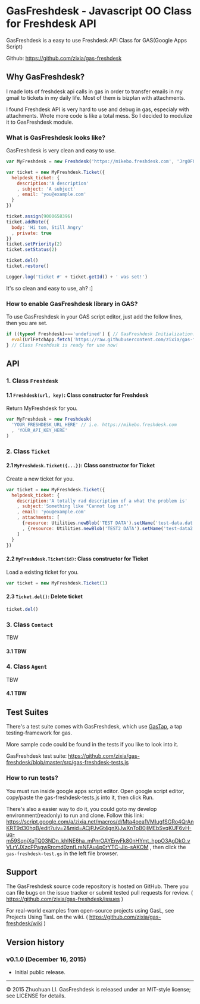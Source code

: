 # GasFreshdesk - Javascript OO Class for Freshdesk API
GasFreshdesk is a easy to use Freshdesk API Class for GAS(Google Apps Script)

Github: https://github.com/zixia/gas-freshdesk

## Why GasFreshdesk?

I made lots of freshdesk api calls in gas in order to transfer emails in my gmail to tickets in my daily life. Most of them is bizplan with attachments.

I found Freshdesk API is very hard to use and debug in gas, especialy with attachments. Wrote more code is like a total mess. So I decided to modulize it to GasFreshdesk module.

### What is GasFreshdesk looks like?

GasFreshdesk is very clean and easy to use.

```javascript
var MyFreshdesk = new Freshdesk('https://mikebo.freshdesk.com', 'Jrg0FQNzX3tzuHbiFjYQ')

var ticket = new MyFreshdesk.Ticket({
  helpdesk_ticket: {
    description:'A description'
    , subject: 'A subject'
    , email: 'you@example.com'
  }
})

ticket.assign(9000658396)
ticket.addNote({
  body: 'Hi tom, Still Angry'
  , private: true
})
ticket.setPriority(2)
ticket.setStatus(2)

ticket.del()
ticket.restore()

Logger.log('ticket #' + ticket.getId() + ' was set!')
```

It's so clean and easy to use, ah? :]

### How to enable GasFreshdesk library in GAS?

To use GasFreshdesk in your GAS script editor, just add the follow lines, then you are set.

```javascript
if ((typeof Freshdesk)==='undefined') { // GasFreshdesk Initialization. (only if not initialized yet.)
  eval(UrlFetchApp.fetch('https://raw.githubusercontent.com/zixia/gas-freshdesk/master/src/gas-freshdesk-lib.js').getContentText())
} // Class Freshdesk is ready for use now!

```

## API

### 1. Class `Freshdesk`


#### 1.1 `Freshdesk(url, key)`: Class constructor for Freshdesk

Return MyFreshdesk for you.

```javascript
var MyFreshdesk = new Freshdesk(
  'YOUR_FRESHDESK_URL_HERE' // i.e. https://mikebo.freshdesk.com
  , 'YOUR_API_KEY_HERE'
)
```

### 2. Class `Ticket`

#### 2.1 `MyFreshdesk.Ticket({...})`: Class constructor for Ticket

Create a new ticket for you.

```javascript
var ticket = new MyFreshdesk.Ticket({
  helpdesk_ticket: {
    description:'A totally rad description of a what the problem is'
    , subject:'Something like "Cannot log in"'
    , email: 'you@example.com'
    , attachments: [ 
      {resource: Utilities.newBlob('TEST DATA').setName('test-data.dat')} 
      , {resource: Utilities.newBlob('TEST2 DATA').setName('test-data2.dat')} 
    ]
  }
})
```

#### 2.2 `MyFreshdesk.Ticket(id)`: Class constructor for Ticket

Load a existing ticket for you.

```javascript
var ticket = new MyFreshdesk.Ticket(1)
```

#### 2.3 `Ticket.del()`: Delete ticket

```javascript
ticket.del()
```

### 3. Class `Contact`

TBW

#### 3.1 TBW

### 4. Class `Agent`

TBW

#### 4.1 TBW

## Test Suites

There's a test suite comes with GasFreshdesk, which use [GasTap](https://github.com/zixia/gast), a tap testing-framework for gas.

More sample code could be found in the tests if you like to look into it. 

GasFreshdesk test suite: https://github.com/zixia/gas-freshdesk/blob/master/src/gas-freshdesk-tests.js

### How to run tests?

You must run inside google apps script editor. Open google script editor, copy/paste the gas-freshdesk-tests.js into it, then click Run.

There's also a easier way to do it, you could goto my develop environment(readonly) to run and clone. Follow this link: https://script.google.com/a/zixia.net/macros/d/Mta4oea1VMIugfSGRo4QrAnKRT9d30hqB/edit?uiv=2&mid=ACjPJvGt4gnXjJwXnToB0jIMEbSvqKUF6vH-uq-m59SqnjXqTQ03NDn_khlNE6ha_mPnrOAYEnyFk80nHYmt_hppO3AgDkO_vVLrYJXzcPPagwRromd0znfLreNFAu4p0rYTC-Jlo-sAKOM , then click the `gas-freshdesk-test.gs` in the left file browser.

## Support

The GasFreshdesk source code repository is hosted on GitHub. There you can file bugs on the issue tracker or submit tested pull requests for review. ( https://github.com/zixia/gas-freshdesk/issues )

For real-world examples from open-source projects using GasL, see Projects Using TasL on the wiki. ( https://github.com/zixia/gas-freshdesk/wiki )

## Version history

### v0.1.0 (December 16, 2015)
* Initial public release.

-------------------------------------------
© 2015 Zhuohuan LI. GasFreshdesk is released under an MIT-style license; see LICENSE for details.
